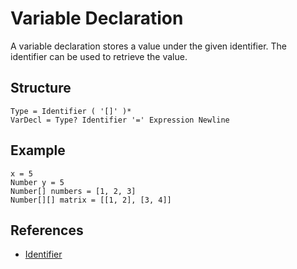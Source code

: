 # Variable Declaration

A variable declaration stores a value under the given identifier. The identifier can be used to retrieve the value.

## Structure
```grammar
Type = Identifier ( '[]' )*
VarDecl = Type? Identifier '=' Expression Newline
```

## Example
```syntek
x = 5
Number y = 5
Number[] numbers = [1, 2, 3]
Number[][] matrix = [[1, 2], [3, 4]]
```

## References
- [Identifier](/spec/grammar/lexical-grammar.html#identifiers)
